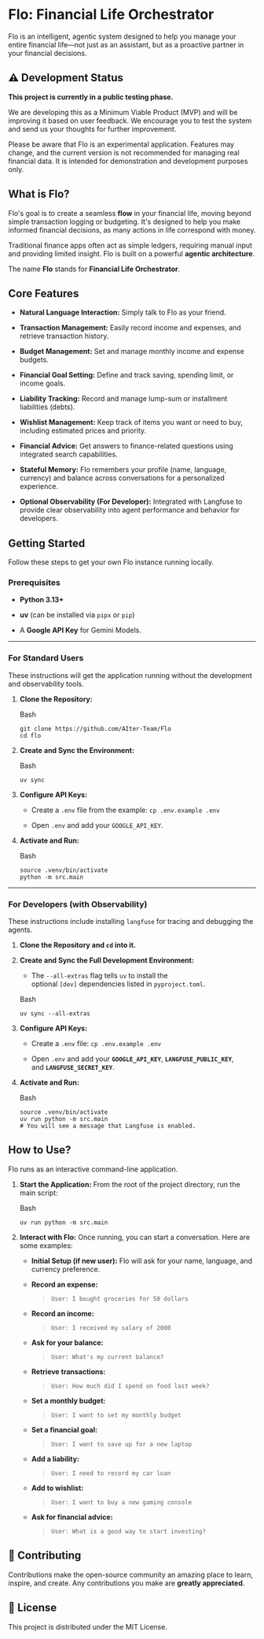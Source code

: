 # Flo: Financial Life Orchestrator

Flo is an intelligent, agentic system designed to help you manage your entire financial life—not just as an assistant, but as a proactive partner in your financial decisions.

## ⚠️ Development Status

**This project is currently in a public testing phase.**

We are developing this as a Minimum Viable Product (MVP) and will be improving it based on user feedback. We encourage you to test the system and send us your thoughts for further improvement.

Please be aware that Flo is an experimental application. Features may change, and the current version is not recommended for managing real financial data. It is intended for demonstration and development purposes only.

## What is Flo?

Flo's goal is to create a seamless **flow** in your financial life, moving beyond simple transaction logging or budgeting. It's designed to help you make informed financial decisions, as many actions in life correspond with money.

Traditional finance apps often act as simple ledgers, requiring manual input and providing limited insight. Flo is built on a powerful **agentic architecture**.

The name **Flo** stands for **Financial Life Orchestrator**.

## Core Features

- **Natural Language Interaction:** Simply talk to Flo as your friend.
    
- **Transaction Management:** Easily record income and expenses, and retrieve transaction history.
    
- **Budget Management:** Set and manage monthly income and expense budgets.
    
- **Financial Goal Setting:** Define and track saving, spending limit, or income goals.
    
- **Liability Tracking:** Record and manage lump-sum or installment liabilities (debts).
    
- **Wishlist Management:** Keep track of items you want or need to buy, including estimated prices and priority.
    
- **Financial Advice:** Get answers to finance-related questions using integrated search capabilities.
    
- **Stateful Memory:** Flo remembers your profile (name, language, currency) and balance across conversations for a personalized experience.
    
- **Optional Observability (For Developer):** Integrated with Langfuse to provide clear observability into agent performance and behavior for developers.
    

## Getting Started

Follow these steps to get your own Flo instance running locally.

### Prerequisites

- **Python 3.13+**
    
- **uv** (can be installed via `pipx` or `pip`)
    
- A **Google API Key** for Gemini Models.
    

---

### For Standard Users

These instructions will get the application running without the development and observability tools.

1. **Clone the Repository:**
    
    Bash
    
    ```
    git clone https://github.com/AIter-Team/Flo
    cd flo
    ```
    
2. **Create and Sync the Environment:**
    
    Bash
    
    ```
    uv sync
    ```
    
3. **Configure API Keys:**
    
    - Create a `.env` file from the example: `cp .env.example .env`
        
    - Open `.env` and add your `GOOGLE_API_KEY`.
        
4. **Activate and Run:**
    
    Bash
    
    ```
    source .venv/bin/activate
    python -m src.main
    ```
    

---

### For Developers (with Observability)

These instructions include installing `langfuse` for tracing and debugging the agents.

1. **Clone the Repository and `cd` into it.**
    
2. **Create and Sync the Full Development Environment:**
    
    - The `--all-extras` flag tells `uv` to install the optional `[dev]` dependencies listed in `pyproject.toml`.
        
    
    Bash
    
    ```
    uv sync --all-extras
    ```
    
3. **Configure API Keys:**
    
    - Create a `.env` file: `cp .env.example .env`
        
    - Open `.env` and add your **`GOOGLE_API_KEY`**, **`LANGFUSE_PUBLIC_KEY`**, and **`LANGFUSE_SECRET_KEY`**.
        
4. **Activate and Run:**
    
    Bash
    
    ```
    source .venv/bin/activate
    uv run python -m src.main
    # You will see a message that Langfuse is enabled.
    ```
    

## How to Use?

Flo runs as an interactive command-line application.

1. **Start the Application:** From the root of the project directory, run the main script:
    
    Bash
    
    ```
    uv run python -m src.main
    ```
    
2. **Interact with Flo:** Once running, you can start a conversation. Here are some examples:
    
    - **Initial Setup (if new user):** Flo will ask for your name, language, and currency preference.
        
    - **Record an expense:**
        
        > `User: I bought groceries for 50 dollars`
        
    - **Record an income:**
        
        > `User: I received my salary of 2000`
        
    - **Ask for your balance:**
        
        > `User: What's my current balance?`
        
    - **Retrieve transactions:**
        
        > `User: How much did I spend on food last week?`
        
    - **Set a monthly budget:**
        
        > `User: I want to set my monthly budget`
        
    - **Set a financial goal:**
        
        > `User: I want to save up for a new laptop`
        
    - **Add a liability:**
        
        > `User: I need to record my car loan`
        
    - **Add to wishlist:**
        
        > `User: I want to buy a new gaming console`
        
    - **Ask for financial advice:**
        
        > `User: What is a good way to start investing?`
        

## 🤝 Contributing

Contributions make the open-source community an amazing place to learn, inspire, and create. Any contributions you make are **greatly appreciated**.

## 📜 License

This project is distributed under the MIT License.